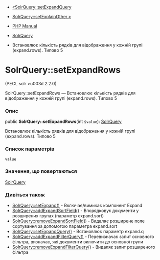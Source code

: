 - [«SolrQuery::setExpandQuery](solrquery.setexpandquery.md)
- [SolrQuery::setExplainOther »](solrquery.setexplainother.md)

- [PHP Manual](index.md)
- [SolrQuery](class.solrquery.md)
- Встановлює кількість рядків для відображення у кожній групі
(expand.rows). Типово 5

# SolrQuery::setExpandRows

(PECL solr \>u003d 2.2.0)

SolrQuery::setExpandRows — Встановлює кількість рядків для
відображення у кожній групі (expand.rows). Типово 5

### Опис

public **SolrQuery::setExpandRows**(int `$value`):
[SolrQuery](class.solrquery.md)

Встановлює кількість рядків для відображення у кожній групі
(expand.rows). Типово 5

### Список параметрів

`value`

### Значення, що повертаються

[SolrQuery](class.solrquery.md)

### Дивіться також

- [SolrQuery::setExpand()](solrquery.setexpand.md) -
Включає/вимикає компонент Expand
- [SolrQuery::addExpandSortField()](solrquery.addexpandsortfield.md) -
Впорядковує документи у розширених групах (параметр expand.sort)
- [SolrQuery::removeExpandSortField()](solrquery.removeexpandsortfield.md) -
Видаляє розширене поле сортування за допомогою параметра expand.sort
- [SolrQuery::setExpandQuery()](solrquery.setexpandquery.md) -
Встановлює параметр expand.q
- [SolrQuery::addExpandFilterQuery()](solrquery.addexpandfilterquery.md) -
Перевизначає запит основного фільтра, визначає, які документи
включити до основної групи
- [SolrQuery::removeExpandFilterQuery()](solrquery.removeexpandfilterquery.md) -
Видаляє запит розширеного фільтра
